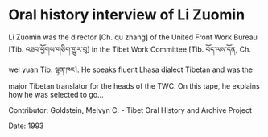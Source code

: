 # Oral history interview of Li Zuomin  
Li Zuomin was the director [Ch. qu zhang] of the United Front Work Bureau [Tib. འཐབ་ཕྱོགས་གཅིག་གྱུར་བུ] in the Tibet Work Committee [Tib. བོད་ལས་དོན, Ch. wei yuan Tib. ལྷན་ཁང]. He speaks fluent Lhasa dialect Tibetan and was the major Tibetan translator for the heads of the TWC. On this tape, he explains how he was selected to go... 

Contributor: Goldstein, Melvyn C. - Tibet Oral History and Archive Project  

Date:
1993  

